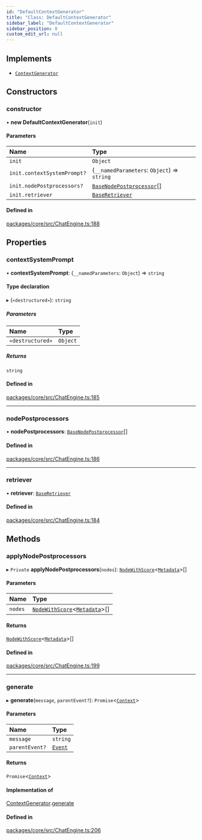 ```yaml
---
id: "DefaultContextGenerator"
title: "Class: DefaultContextGenerator"
sidebar_label: "DefaultContextGenerator"
sidebar_position: 0
custom_edit_url: null
---
```


## Implements

- [`ContextGenerator`](../interfaces/ContextGenerator.md)

## Constructors

### constructor

• **new DefaultContextGenerator**(`init`)

#### Parameters

| Name                        | Type                                                                |
| :-------------------------- | :------------------------------------------------------------------ |
| `init`                      | `Object`                                                            |
| `init.contextSystemPrompt?` | (`__namedParameters`: `Object`) => `string`                         |
| `init.nodePostprocessors?`  | [`BaseNodePostprocessor`](../interfaces/BaseNodePostprocessor.md)[] |
| `init.retriever`            | [`BaseRetriever`](../interfaces/BaseRetriever.md)                   |

#### Defined in

[packages/core/src/ChatEngine.ts:188](https://github.com/run-llama/LlamaIndexTS/blob/f0be933/packages/core/src/ChatEngine.ts#L188)

## Properties

### contextSystemPrompt

• **contextSystemPrompt**: (`__namedParameters`: `Object`) => `string`

#### Type declaration

▸ (`«destructured»`): `string`

##### Parameters

| Name             | Type     |
| :--------------- | :------- |
| `«destructured»` | `Object` |

##### Returns

`string`

#### Defined in

[packages/core/src/ChatEngine.ts:185](https://github.com/run-llama/LlamaIndexTS/blob/f0be933/packages/core/src/ChatEngine.ts#L185)

---

### nodePostprocessors

• **nodePostprocessors**: [`BaseNodePostprocessor`](../interfaces/BaseNodePostprocessor.md)[]

#### Defined in

[packages/core/src/ChatEngine.ts:186](https://github.com/run-llama/LlamaIndexTS/blob/f0be933/packages/core/src/ChatEngine.ts#L186)

---

### retriever

• **retriever**: [`BaseRetriever`](../interfaces/BaseRetriever.md)

#### Defined in

[packages/core/src/ChatEngine.ts:184](https://github.com/run-llama/LlamaIndexTS/blob/f0be933/packages/core/src/ChatEngine.ts#L184)

## Methods

### applyNodePostprocessors

▸ `Private` **applyNodePostprocessors**(`nodes`): [`NodeWithScore`](../interfaces/NodeWithScore.md)<[`Metadata`](../#metadata)\>[]

#### Parameters

| Name    | Type                                                                             |
| :------ | :------------------------------------------------------------------------------- |
| `nodes` | [`NodeWithScore`](../interfaces/NodeWithScore.md)<[`Metadata`](../#metadata)\>[] |

#### Returns

[`NodeWithScore`](../interfaces/NodeWithScore.md)<[`Metadata`](../#metadata)\>[]

#### Defined in

[packages/core/src/ChatEngine.ts:199](https://github.com/run-llama/LlamaIndexTS/blob/f0be933/packages/core/src/ChatEngine.ts#L199)

---

### generate

▸ **generate**(`message`, `parentEvent?`): `Promise`<[`Context`](../interfaces/Context.md)\>

#### Parameters

| Name           | Type                              |
| :------------- | :-------------------------------- |
| `message`      | `string`                          |
| `parentEvent?` | [`Event`](../interfaces/Event.md) |

#### Returns

`Promise`<[`Context`](../interfaces/Context.md)\>

#### Implementation of

[ContextGenerator](../interfaces/ContextGenerator.md).[generate](../interfaces/ContextGenerator.md#generate)

#### Defined in

[packages/core/src/ChatEngine.ts:206](https://github.com/run-llama/LlamaIndexTS/blob/f0be933/packages/core/src/ChatEngine.ts#L206)
